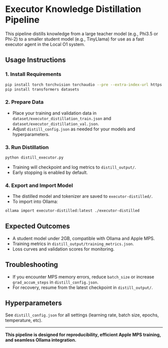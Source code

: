 # Executor Knowledge Distillation Pipeline

This pipeline distills knowledge from a large teacher model (e.g., Phi3.5 or Phi-2) to a smaller student model (e.g., TinyLlama) for use as a fast executor agent in the Local O1 system.

## Usage Instructions

### 1. Install Requirements
```zsh
pip install torch torchvision torchaudio --pre --extra-index-url https://download.pytorch.org/whl/nightly/cpu
pip install transformers datasets
```

### 2. Prepare Data
- Place your training and validation data in `dataset/executor_distillation_train.json` and `dataset/executor_distillation_val.json`.
- Adjust `distill_config.json` as needed for your models and hyperparameters.

### 3. Run Distillation
```zsh
python distill_executor.py
```
- Training will checkpoint and log metrics to `distill_output/`.
- Early stopping is enabled by default.

### 4. Export and Import Model
- The distilled model and tokenizer are saved to `executor-distilled/`.
- To import into Ollama:
```zsh
ollama import executor-distilled:latest ./executor-distilled
```

## Expected Outcomes
- A student model under 2GB, compatible with Ollama and Apple MPS.
- Training metrics in `distill_output/training_metrics.json`.
- Loss curves and validation scores for monitoring.

## Troubleshooting
- If you encounter MPS memory errors, reduce `batch_size` or increase `grad_accum_steps` in `distill_config.json`.
- For recovery, resume from the latest checkpoint in `distill_output/`.

## Hyperparameters
See `distill_config.json` for all settings (learning rate, batch size, epochs, temperature, etc).

---

**This pipeline is designed for reproducibility, efficient Apple MPS training, and seamless Ollama integration.**
